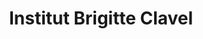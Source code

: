 ---
title: "Institut Brigitte Clavel"
url: /plaisance-du-gers/institut-brigitte-clavel/
shop: beauté
---